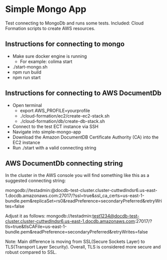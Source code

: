 # Simple Mongo App

Test connecting to MongoDb and runs some tests.
Included: Cloud Formation scripts to create AWS resources.

## Instructions for connecting to mongo
- Make sure docker engine is running
  - For example: colima start
- ./start-mongo.sh
- npm run build
- npm run start

## Instructions for connecting to AWS DocumentDb
- Open terminal
  - export AWS_PROFILE=yourprofile
  - ./cloud-formation/ec2/create-ec2-stack.sh
  - ./cloud-formation/db/create-db-stack.sh
- Connect to the test ECT instance via SSH
- Navigate into simple-mongo-app
- Download the Amazon DocumentDB Certificate Authority (CA) into the EC2 instance
- Run ./start with a valid connecting string

## AWS DocumentDb connecting string
In the cluster in the AWS console you will find something like this as a suggested connecting string:
  
mongodb://testadmin:<insertYourPassword>@docdb-test-cluster.cluster-cuttwdlndsr6.us-east-1.docdb.amazonaws.com:27017/?ssl=true&ssl_ca_certs=us-east-1-bundle.pem&replicaSet=rs0&readPreference=secondaryPreferred&retryWrites=false

Adjust it as follows:
mongodb://testadmin:test1234@docdb-test-cluster.cluster-cuttwdlndsr6.us-east-1.docdb.amazonaws.com:27017/?tls=true&tlsCAFile=us-east-1-bundle.pem&readPreference=secondaryPreferred&retryWrites=false

Note:
Main difference is moving from SSL(Secure Sockets Layer) to TLS(Transport Layer Security).
Overall, TLS is considered more secure and robust compared to SSL.